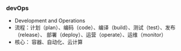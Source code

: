 ### devOps

- Development and Operations
- 流程：计划（plan）、编码（code）、编译（build）、测试（test）、发布（release）、
  部署（deploy）、运营（operate）、运维（monitor）
- 核心： 容器、自动化、云计算
